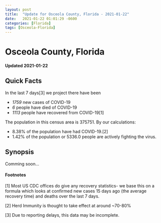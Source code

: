 ```yaml
---
layout: post
title:  "Update for Osceola County, Florida - 2021-01-22"
date:   2021-01-22 01:01:29 -0600
categories: [Florida]
tags: [Osceola-Florida]
---
```


# Osceola County, Florida
#### Updated 2021-01-22

## Quick Facts

In the last 7 days[3] we project there have been
- *1759* new cases of COVID-19
- *6* people have died of COVID-19
- *1113* people have recovered from COVID-19[1]

The population in this census area is 375751. By our calculations:
- 8.38% of the population have had COVID-19.[2]
- 1.42% of the population or 5336.0 people are actively fighting the virus.

## Synopsis

Comming soon...


#### Footnotes

[1] Most US CDC offices do give any recovery statistics- we base this on a formula which looks at confirmed new cases
15 days ago (the average recovery time) and deaths over the last 7 days.

[2] Herd Immunity is thought to take effect at around ~70-80%

[3] Due to reporting delays, this data may be incomplete.
 
    